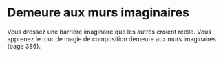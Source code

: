 # Demeure aux murs imaginaires

<p>Vous dressez une barrière imaginaire que les autres croient réelle. Vous apprenez le tour de magie de composition demeure aux murs imaginaires (page 386).</p>